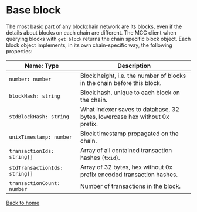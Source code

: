 # Base block

The most basic part of any blockchain network are its blocks, even if the details about blocks on each chain are different. The MCC client when querying blocks with `get block` returns the chain specific block object. Each block object implements, in its own chain-specific way, the following properties:

| Name: Type                    | Description                                                                |
| ----------------------------- | -------------------------------------------------------------------------- |
| `number: number`              | Block height, i.e. the number of blocks in the chain before this block.    |
| `blockHash: string`           | Block hash, unique to each block on the chain.                             |
| `stdBlockHash: string`        | What indexer saves to database, 32 bytes, lowercase hex without 0x prefix. |
| `unixTimestamp: number`       | Block timestamp propagated on the chain.                                   |
| `transactionIds: string[]`    | Array of all contained transaction hashes (`txid`).                        |
| `stdTransactionIds: string[]` | Array of 32 bytes, hex without 0x prefix encoded transaction hashes.       |
| `transactionCount: number`    | Number of transactions in the block.                                       |

[Back to home](../README.md)
